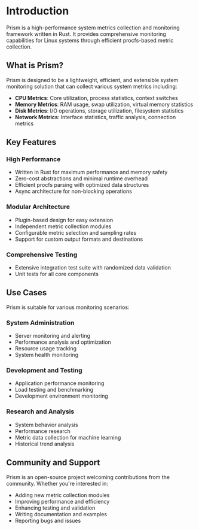 # Introduction

Prism is a high-performance system metrics collection and monitoring framework written in Rust. It provides comprehensive monitoring capabilities for Linux systems through efficient procfs-based metric collection.

## What is Prism?

Prism is designed to be a lightweight, efficient, and extensible system monitoring solution that can collect various system metrics including:

- **CPU Metrics**: Core utilization, process statistics, context switches
- **Memory Metrics**: RAM usage, swap utilization, virtual memory statistics  
- **Disk Metrics**: I/O operations, storage utilization, filesystem statistics
- **Network Metrics**: Interface statistics, traffic analysis, connection metrics

## Key Features

### High Performance
- Written in Rust for maximum performance and memory safety
- Zero-cost abstractions and minimal runtime overhead
- Efficient procfs parsing with optimized data structures
- Async architecture for non-blocking operations

### Modular Architecture
- Plugin-based design for easy extension
- Independent metric collection modules
- Configurable metric selection and sampling rates
- Support for custom output formats and destinations

### Comprehensive Testing
- Extensive integration test suite with randomized data validation
- Unit tests for all core components

## Use Cases

Prism is suitable for various monitoring scenarios:

### System Administration
- Server monitoring and alerting
- Performance analysis and optimization
- Resource usage tracking
- System health monitoring

### Development and Testing
- Application performance monitoring
- Load testing and benchmarking
- Development environment monitoring

### Research and Analysis
- System behavior analysis
- Performance research
- Metric data collection for machine learning
- Historical trend analysis

## Community and Support

Prism is an open-source project welcoming contributions from the community. Whether you're interested in:

- Adding new metric collection modules
- Improving performance and efficiency
- Enhancing testing and validation
- Writing documentation and examples
- Reporting bugs and issues
